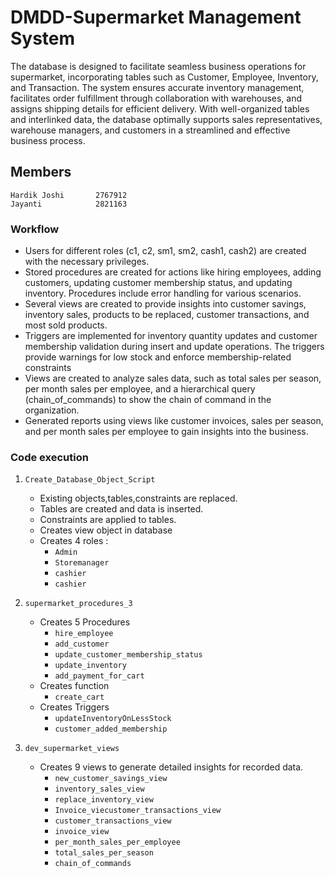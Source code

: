 # DMDD-Supermarket Management System
The database is designed to facilitate seamless business operations for supermarket, incorporating tables such as Customer, Employee, Inventory, and Transaction. The system ensures accurate inventory management, facilitates order fulfillment through collaboration with warehouses, and assigns shipping details for efficient delivery. With well-organized tables and interlinked data, the database optimally supports sales representatives, warehouse managers, and customers in a streamlined and effective business process.
## Members
```
Hardik Joshi       2767912
Jayanti            2821163

```
### Workflow 
- Users for different roles (c1, c2, sm1, sm2, cash1, cash2) are created with the necessary privileges. 
- Stored procedures are created for actions like hiring employees, adding customers, updating customer membership status, and updating inventory. Procedures include error handling for various scenarios.
- Several views are created to provide insights into customer savings, inventory sales, products to be replaced, customer transactions, and most sold products.
- Triggers are implemented for inventory quantity updates and customer membership validation during insert and update operations. The triggers provide warnings for low stock and enforce membership-related constraints
- Views are created to analyze sales data, such as total sales per season, per month sales per employee, and a hierarchical query (chain_of_commands) to show the chain of command in the organization. 
-  Generated reports using views like customer invoices, sales per season, and per month sales per employee to gain insights into the business.


### Code execution
1. `Create_Database_Object_Script`
    * Existing objects,tables,constraints are replaced.
    * Tables are created and data is inserted.
    * Constraints are applied to tables.
    * Creates view object in database
    * Creates 4 roles :
        - `Admin`
        - `Storemanager`
        - `cashier` 
        - `cashier`

2. `supermarket_procedures_3`
    * Creates 5 Procedures 
        - `hire_employee`
        - `add_customer`
        - `update_customer_membership_status` 
        - `update_inventory`
        - `add_payment_for_cart`
    * Creates function 
        - `create_cart`
    * Creates Triggers 
        - `updateInventoryOnLessStock`
        - `customer_added_membership`
      
3. `dev_supermarket_views`
    * Creates 9 views to generate detailed insights for recorded data.
        - `new_customer_savings_view`
        - `inventory_sales_view`
        - `replace_inventory_view` 
        - `Invoice_viecustomer_transactions_view`
        - `customer_transactions_view`
        - `invoice_view`
        - `per_month_sales_per_employee`
        - `total_sales_per_season`
        - `chain_of_commands`
